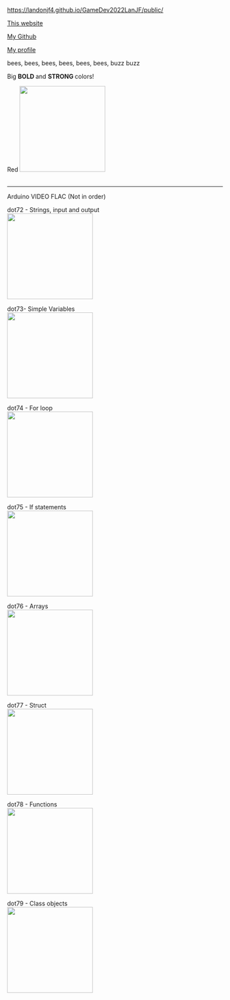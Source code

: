 
https://landonjf4.github.io/GameDev2022LanJF/public/



<a href="https://landonjf4.github.io/GameDev2022LanJF/">This website</a>

<a href="https://github.com/Landonjf4/GameDev2022LanJF/">My Github</a>

<a href="https://github.com/Landonjf4">My profile</a>

bees, bees, bees, bees, bees, bees, buzz buzz

Big <b> BOLD </b> and <b> STRONG </b> colors!

Red
<img width=200 src="https://upload.wikimedia.org/wikipedia/commons/thumb/6/62/Solid_red.svg/512px-Solid_red.svg.png?20150316143248"><br><br> 

------------------------------------------------

Arduino VIDEO FLAC (Not in order)

dot72 - Strings, input and output<br>
<img width=200 src="![image](https://user-images.githubusercontent.com/113378457/192838899-2c7f0ce1-1fb9-4c57-b354-73473d18c5b0.png)"/>


dot73- Simple Variables<br>
<img width=200 src="![image](https://user-images.githubusercontent.com/113378457/192840558-6ef5c76b-c64b-4090-a30e-7c2866ef34f8.png)"/>



dot74 - For loop<br>
<img width=200 src="![image](https://user-images.githubusercontent.com/113378457/192841732-b8cfa4a7-65f4-41c8-9add-f3d26530423c.png)"/>



dot75 - If statements<br>
<img width=200 src="![image](https://user-images.githubusercontent.com/113378457/192842017-c75f80e7-73a5-4c4d-b863-2f3e92d240c8.png)"/>



dot76 - Arrays<br>
<img width=200 src="![image](https://user-images.githubusercontent.com/113378457/192842339-c065b988-e32f-4227-8429-bd2ab02deb2d.png)"/>


dot77 - Struct<br>
<img width=200 src="![image](https://user-images.githubusercontent.com/113378457/192842580-e8df39b9-d7d1-4b97-a778-84ce8ac34a7c.png)"/>


dot78 - Functions<br>
<img width=200 src="![image](https://user-images.githubusercontent.com/113378457/192842747-18f70206-4415-42a4-b7e4-8e91fa07af9a.png)"/>



dot79 - Class objects<br>
<img width=200 src="![image](https://user-images.githubusercontent.com/113378457/192842972-70beecfd-682f-4c43-b865-6ad1bc7348df.png)"/>



